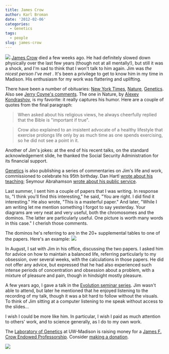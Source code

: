 ```yaml
---
title: James Crow
author: Karl Broman
date: '2012-02-06'
categories:
  - Genetics
tags:
  - people
slug: james-crow
---
```


![](https://kbroman.files.wordpress.com/2012/02/jimcrow.jpeg) [James Crow](https://en.wikipedia.org/wiki/James_F._Crow) died a few weeks ago. He had definitely slowed down physically over the last few years (though not at all mentally!), but still it was a shock, and I'm sad to think that I won't talk to him again. Jim was _the nicest person I've met_ . It's been a privilege to get to know him in my time in Madison. His enthusiasm for my work was flattering and uplifting.

There have been a number of obituaries: [New York Times](https://www.nytimes.com/2012/01/11/science/james-f-crow-population-genetics-pioneer-dies-at-95.html), [Nature](https://www.nature.com/nature/journal/v481/n7382/full/481444a.html), [Genetics](https://doi.org/10.1534/genetics.112.138610). Also see [Jerry Coyne's comments](https://whyevolutionistrue.wordpress.com/2012/01/05/jim-crow-died/).  The one in Nature, by [Alexey Kondrashov](https://en.wikipedia.org/wiki/Alexey_Kondrashov), is my favorite: it really captures his humor. Here are a couple of quotes from the final paragraph:

> When asked about his religious views, he always cheerfully replied that the Bible is "important if true".

> Crow also explained to an insistent advocate of a healthy lifestyle that exercise prolongs life only by as much time as one spends exercising, so he did not see a point in it.

Another of Jim's jokes: at the end of his recent talks, on the standard acknowledgement slide, he thanked the Social Security Administration for its financial support.

[Genetics](http://www.genetics.org) is also publishing a series of commentaries on Jim's life and work, commissioned to celebrate his 95th birthday. Dan Hartl [wrote about his teaching](https://doi.org/10.1534/genetics.111.135160); Seymour Abrahamson [wrote about his public service](https://doi.org/10.1534/genetics.111.135186).

Last summer, I sent him a couple of papers that I was writing. In response to, "I think you'll find this interesting," he said, "You are right. I did find it interesting." He also wrote, "This is a masterful paper." And later, "While I am writing let me mention something I forgot to say yesterday.  Your diagrams are very neat and very useful, both the chromosomes and the dominos.  The latter are particularly useful.  One picture is worth many words in this case." I cherish those comments.

The dominos he's referring to are in the 20+ supplemental tables to one of the papers. Here's an example:
![](https://kbroman.files.wordpress.com/2012/02/dominos.png)

In August, I sat with Jim in his office, discussing the two papers. I asked him for advice on how to maintain a balanced life, referring particularly to my obsession, over several weeks, with the calculations in those papers. He did not offer any advice, but expressed that he had also experienced such intense periods of concentration and obsession about a problem, with a mixture of pleasure and pain, though in hindsight mostly pleasure.

A few years ago, I gave a talk in the [Evolution seminar series](https://www.evolution.wisc.edu/). Jim wasn't able to attend, but later he mentioned that he enjoyed listening to the recording of my talk, though it was a bit hard to follow without the visuals. To think of Jim sitting at a computer listening to me speak without access to the slides...

I wish I could be more like him. In particular, I wish I paid as much attention to others' work, and to science generally, as I do to my own work.

The [Laboratory of Genetics](https://www.genetics.wisc.edu) at UW-Madison is raising money for a [James F. Crow Endowed Professorship](https://genetics.wisc.edu/donations/). Consider [making a donation](https://www.supportuw.org/giving?seq=6949).

![](https://kbroman.files.wordpress.com/2012/02/jimcrow.jpeg)
